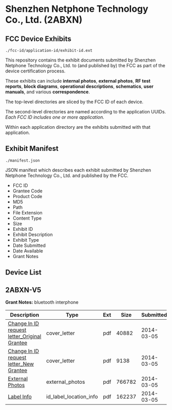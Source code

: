 # Shenzhen Netphone Technology Co., Ltd. (2ABXN)
## FCC Device Exhibits

```
./fcc-id/application-id/exhibit-id.ext
```

This repository contains the exhibit documents submitted by Shenzhen Netphone Technology Co., Ltd. to (and published by) the FCC as part of the device certification process.

These exhibits can include **internal photos**, **external photos**, **RF test reports**, **block diagrams**, **operational descriptions**, **schematics**, **user manuals**, and various **correspondence**.

The top-level directories are sliced by the FCC ID of each device.

The second-level directories are named according to the application UUIDs. *Each FCC ID includes one or more application.*

Within each application directory are the exhibits submitted with that application. 

## Exhibit Manifest

```
./manifest.json
```

JSON manifest which describes each exhibit submitted by Shenzhen Netphone Technology Co., Ltd. and published by the FCC.

- FCC ID
- Grantee Code
- Product Code
- MD5
- Path
- File Extension
- Content Type
- Size
- Exhibit ID
- Exhibit Description
- Exhibit Type
- Date Submitted
- Date Available
- Grant Notes

## Device List
## 2ABXN-V5
**Grant Notes:** bluetooth interphone

| Description | Type | Ext | Size | Submitted | Available |
| ----------- | ---- | --- | ---- | --------- | --------- |
| [Change In ID request letter_Original Grantee](2ABXN-V5/d9f288821765ef7efa6e8ffae9a60bca/2206486.pdf) | cover_letter | pdf | 40882 | 2014-03-05 | 2014-03-05 |
| [Change In ID request letter_New Grantee](2ABXN-V5/d9f288821765ef7efa6e8ffae9a60bca/2206487.pdf) | cover_letter | pdf | 9138 | 2014-03-05 | 2014-03-05 |
| [External Photos](2ABXN-V5/d9f288821765ef7efa6e8ffae9a60bca/2041088.pdf) | external_photos | pdf | 766782 | 2014-03-05 | 2014-03-05 |
| [Label Info](2ABXN-V5/d9f288821765ef7efa6e8ffae9a60bca/2206488.pdf) | id_label_location_info | pdf | 162237 | 2014-03-05 | 2014-03-05 |
